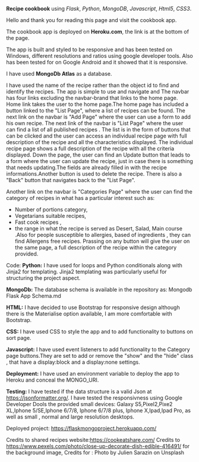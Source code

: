 
**Recipe cookbook** using *Flask*, *Python*, *MongoDB*, *Javascript*, *Html5*, *CSS3*.

Hello and thank you for reading this page and visit the cookbook app.

The cookbook app is deployed on **Heroku.com**, the link is at the bottom of the page.  

The app is built and styled to be responsive and has been tested on Windows, different resolutions and ratios using google developer tools. Also has been tested for on Google Android and it showed that it is responsive.

I have used **MongoDb Atlas** as a database.

I have used the name of the recipe rather than the object id to find and identify the recipes.
The app is simple to use and navigate and 
The navbar has four links excluding the navbar-brand that links to the home page. Home link takes the user to the home page.The home page has included a button linked to the "List Page", where a list of recipes can be found.
The next link on the navbar is "Add Page" where the user can use a form to add his own recipe. 
The next link of the navbar is "List Page" where the user can find a list of all published recipes . The list is in the form of buttons that can be clicked and the user can access an individual recipe page with full description of the recipe and all the characteristics displayed. 
The individual recipe page shows a full description of the recipe with all the criteria displayed.
Down the page, the user can find an Update button that leads to a form where the user can update the  recipe, just in case there is something that needs updating.The fields are already filled in with the recipe informations.Another button is used to delete the recipe. There is also a "Back" button that navigates back to the "List Page".

Another link on the navbar is "Categories Page" where the user can find the category of recipes in what has a particular interest such as: 
 - Number of portions category,
 - Vegetarians suitable recipes,
 - Fast cook recipes ,
 - the range in what the recipe is served as Desert, Salad, Main course .Also for people susceptible to allergies, based of ingredients , they can find Allergens free recipes.
 Prassing on any button will give the user on the same page, a full description of the recipe within the category provided.

Code:
**Python:**
I have used for loops and Python conditionals along with Jinja2 for templating. Jinja2 templating was particularly useful for structuring the project aspect.

**MongoDb:**
The database schema is available in the repository as: Mongodb Flask App Schema.md

**HTML:**
I have decided to use Bootstrap for responsive design although there is the Materialise option available, I am more comfortable with Bootstrap. 

**CSS:**
I have used CSS to style the app and to add functionality to buttons on sort page.

**Javascript:**
I have used event listeners to add functionality to the Category page buttons.They are set to add or remove the "show" and the "hide" class , that have a display:block and a display:none settings.

**Deployment:** I have used an environment variable to deploy the app to Heroku and conceal the MONGO_URI.


**Testing:**
I have tested if the data structure is a valid Json at  https://jsonformatter.org/.
I have tested the responsivness using Google Developer Dools the provided small devices: Galaxy S5,Pixel2,Pixe2 XL,Iphone 5/SE,Iphone 6/7/8, Iphone 6/7/8 plus, Iphone X,Ipad,Ipad Pro, as well as small , normal and large resolution desktops. 


Deployed project: https://flaskmongoproject.herokuapp.com/

Credits to shared recipes website:https://cookeatshare.com/
Credits to https://www.pexels.com/photo/close-up-decorate-dish-edible-416491/ for the background image,
Credits for : Photo by Julien Sarazin on Unsplash